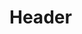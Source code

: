 <!-- TITLE: Etherealist -->
<!-- SUBTITLE: Etherealists can channel and summon manifestations from seemingly nowhere.  Creatures, equipment and elemental bombardment are mere trivialities to a seasoned Etherealist.  Some of the more talented of this circle have learned how to move groups of travelers across great distances in the blink of an eye. -->

# Header